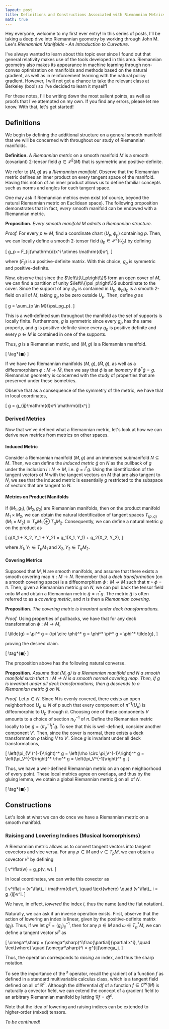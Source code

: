 ```yaml
---
layout: post
title: Definitions and Constructions Associated with Riemannian Metrics
math: true
---
```


Hey everyone, welcome to my first ever entry!
In this series of posts, I'll be taking a deep dive into Riemannian geometry by working through John M. Lee's *Riemannian Manifolds - An Introduction to Curvature*.

I've always wanted to learn about this topic ever since I found out that general relativity makes use of the tools developed in this area.
Riemannian geometry also makes its appearance in machine learning through non-convex optimization on manifolds and methods based on the natural gradient, as well as in reinforcement learning with the natural policy gradient.
However, I will not get a chance to take the relevant class at Berkeley (boo!) so I've decided to learn it myself!

For these notes, I'll be writing down the most salient points, as well as proofs that I've attempted on my own.
If you find any errors, please let me know.
With that, let's get started!

## Definitions

We begin by defining the additional structure on a general smooth manifold that we will be concerned with throughout our study of Riemannian manifolds.

**Definition.** A *Riemannian metric* on a smooth manifold $M$ is a smooth (covariant) $2$-tensor field $g \in \mathcal{T}^2(M)$ that is symmetric and positive-definite.

We refer to $(M, g)$ as a *Riemannian manifold*.
Observe that the Riemannian metric defines an inner product on every tangent space of the manifold.
Having this notion of an inner product allows us to define familiar concepts such as norms and angles for each tangent space.

One may ask if Riemannian metrics even exist (of course, beyond the natural Riemannian metric on Euclidean space).
The following proposition demonstrates that in fact, *every* smooth manifold can be endowed with a Riemannian metric.

**Proposition.** *Every smooth manifold $M$ admits a Riemannian structure*.

*Proof.* For every $p \in M$, find a coordinate chart $(U_p, \phi_p)$ containing $p$.
Then, we can locally define a smooth $2$-tensor field $g_p \in \mathcal{T}^2(U_p)$ by defining

\[
  g_p = F_{ij}\mathrm{d}x^i \otimes \mathrm{d}x^j,
\]

where $(F_{ij})$ is a positive-definite matrix.
With this choice, $g_p$ is symmetric and positive-definite.

Now, observe that since the $\left\\{U_p\right\\}$ form an open cover of $M$, we can find a partition of unity $\left\\{\psi_p\right\\}$ subordinate to the cover.
Since the support of any $\psi_p$ is contained in $U_p$, $\psi_pg_p$ is a smooth $2$-field on all of $M$, taking $g_p$ to be zero outside $U_p$.
Then, define $g$ as

\[
  g = \sum_{p \in M}{\psi_pg_p}.
\]

This is a well-defined sum throughout the manifold as the set of supports is locally finite.
Furthermore, $g$ is symmetric since every $g_p$ has the same property, and $g$ is positive-definite since every $g_p$ is positive definite and every $p \in M$ is contained in one of the supports.

Thus, $g$ is a Riemannian metric, and $(M, g)$ is a Riemannian manifold.

\[
  \tag*{$\blacksquare$}
\]

If we have two Riemannian manifolds $(M, g), (\tilde{M}, \tilde{g})$, as well as a diffeomorphism $\phi: M \to \tilde{M}$, then we say that $\phi$ is an *isometry* if $\phi^* \tilde{g} = g$.
Riemannian geometry is concerned with the study of properties that are preserved under these isometries.

Observe that as a consequence of the symmetry of the metric, we have that in local coordinates,

\[
  g = g_{ij}\mathrm{d}x^i \mathrm{d}x^j
\]

### Derived Metrics

Now that we've defined what a Riemannian metric, let's look at how we can derive new metrics from metrics on other spaces.

#### Induced Metric

Consider a Riemannian manifold $(M, g)$ and an immersed submanifold $N \subseteq M$.
Then, we can define the *induced metric* $\tilde{g}$ on $N$ as the pullback of $g$ under the inclusion $i: N \to M$, i.e. $\tilde{g} = i^* g$.
Using the identification of the tangent vectors of $N$ with the tangent vectors on $M$ that are also tangent to $N$, we see that the induced metric is essentially $g$ restricted to the subspace of vectors that are tangent to $N$.

#### Metrics on Product Manifolds

If $(M_1, g_1), (M_2, g_2)$ are Riemannian manifolds, then on the product manifold $M_1 \times M_2$, we can obtain the natural identification of tangent spaces $T_{(p, q)}(M_1 \times M_2) \cong T_pM_1 \oplus T_qM_2$.
Consequently, we can define a natural metric $g$ on the product as

\[
  g(X_1 + X_2, Y_1 + Y_2) = g_1(X_1, Y_1) + g_2(X_2, Y_2),
\]

where $X_1, Y_1 \in T_pM_1$ and $X_2, Y_2 \in T_qM_2$.

#### Covering Metrics

Supposed that $M, N$ are smooth manifolds, and assume that there exists a smooth covering map $\pi: M \to N$.
Remember that a *deck transformation* (on a smooth covering space) is a diffeomorphism $\phi: M \to M$ such that $\pi \circ \phi = \pi$.
Then, given a Riemannian metric $g$ on $N$, we can pull back the tensor field onto $M$ and obtain a Riemannian metric $\tilde{g} = \pi^* g$.
The metric $\tilde{g}$ is often referred to as a *covering metric*, and $\pi$ is then a *Riemannian covering*.

**Proposition.** *The covering metric is invariant under deck transformations.*

*Proof.* Using properties of pullbacks, we have that for any deck transformation $\phi: M \to M$,

\[
  \tilde{g} = \pi^* g = (\pi \circ \phi)^* g = \phi^* \pi^* g = \phi^* \tilde{g},
\]

proving the desired claim.

\[
  \tag*{$\blacksquare$}
\]

The proposition above has the following natural converse.

**Proposition.** *Assume that $(M, g)$ is a Riemannian manifold and $N$ a smooth manifold such that $\pi: M \to N$ is a smooth normal covering map.
Then, if $g$ is invariant under all deck transformations, then $g$ descends to a Riemannian metric $\tilde{g}$ on $N$.*

*Proof.* Let $p \in N$.
Since $N$ is evenly covered, there exists an open neighborhood $U_p \subseteq N$ of $p$ such that every component of $\pi^{-1}(U_p)$ is diffeomorphic to $U_p$ through $\pi$.
Choosing one of these components $V$ amounts to a choice of section $\pi^{-1}_V$ of $\pi$.
Define the Riemannian metric locally to be $\tilde{g} = \left(\pi^{-1}_V\right)^* g$.
To see that this is well-defined, consider another component $V'$.
Then, since the cover is normal, there exists a deck transformation $\rho$ taking $V$ to $V'$.
Since $g$ is invariant under all deck transformations,

\[
  \left(\pi_{V'}^{-1}\right)^* g = \left(\rho \circ \pi_V^{-1}\right)^* g = \left(\pi_V^{-1}\right)^* \rho^* g = \left(\pi_V^{-1}\right)^* g.
\]

Thus, we have a well-defined Riemannian metric on an open neighborhood of every point.
These local metrics agree on overlaps, and thus by the gluing lemma, we obtain a global Riemannian metric $\tilde{g}$ on all of $N$.

\[
  \tag*{$\blacksquare$}
\]

## Constructions

Let's look at what we can do once we have a Riemannian metric on a smooth manifold.

### Raising and Lowering Indices (Musical Isomorphisms)

A Riemannian metric allows us to convert tangent vectors into tangent covectors and vice versa.
For any $p \in M$ and $v \in T_pM$, we can obtain a covector $v^\flat$ by defining

\[
  v^\flat(w) = g_p(v, w).
\]

In local coordinates, we can write this covector as

\[
  v^\flat = (v^\flat)_ i \mathrm{d}x^i, \quad \text{where} \quad (v^\flat)_ i = g_{ij}v^i.
\]

We have, in effect, *lowered* the index $i$, thus the name (and the flat notation).

Naturally, we can ask if an inverse operation exists.
First, observe that the action of lowering an index is linear, given by the positive-definite matrix $(g_{ij})$.
Thus, if we let $g^{ij} = (g_{ij})^{-1}_{ij}$, then for any $p \in M$ and $\omega \in T_p^* M$, we can define a tangent vector $\omega^\sharp$ as

\[
  \omega^\sharp = (\omega^\sharp)^i\frac{\partial}{\partial x^i}, \quad \text{where} \quad (\omega^\sharp)^i = g^{ij}\omega_j.
\]

Thus, the operation corresponds to *raising* an index, and thus the sharp notation.

To see the importance of the ${}^\sharp$ operator, recall the gradient of a function $f$ as defined in a standard multivariable calculus class, which is a tangent field defined on all of $\mathbb{R}^n$.
Although the differential $df$ of a function $f \in C^\infty(M)$ is naturally a covector field, we can extend the concept of a gradient field to an arbitrary Riemannian manifold by letting $\nabla f = df^\sharp$.

Note that the idea of lowering and raising indices can be extended to higher-order (mixed) tensors.

*To be continued!*
